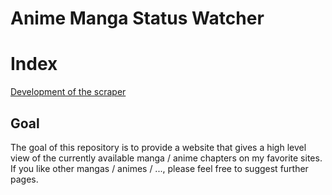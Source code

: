 # Anime Manga Status Watcher

# Index
[Development of the scraper](./scraper/making_of.md)
## Goal
The goal of this repository is to provide a website that gives a high level view of the currently available manga / anime chapters on my favorite sites.  
If you like other mangas / animes / ..., please feel free to suggest further pages.

